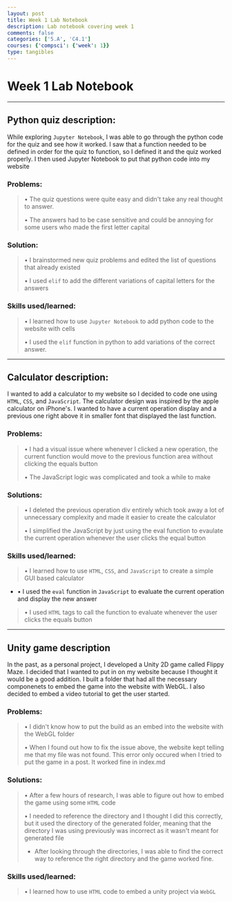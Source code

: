 ```yaml
---
layout: post
title: Week 1 Lab Notebook
description: Lab notebook covering week 1
comments: false
categories: ['5.A', 'C4.1']
courses: {'compsci': {'week': 1}}
type: tangibles
---
```


# Week 1 Lab Notebook

---

## Python quiz description:
While exploring `Jupyter Notebook`, I was able to go through the python code for the quiz and see how it worked. I saw that a function needed to be defined in order for the quiz to function, so I defined it and the quiz worked properly. I then used Jupyter Notebook to put that python code into my website

### Problems:

> • The quiz questions were quite easy and didn't take any real thought to answer.
>
> • The answers had to be case sensitive and could be annoying for some users who made the first letter capital


### Solution:

> • I brainstormed new quiz problems and edited the list of questions that already existed
>
> • I used `elif` to add the different variations of capital letters for the answers

### Skills used/learned:

> • I learned how to use `Jupyter Notebook` to add python code to the website with cells
>
> • I used the `elif` function in python to add variations of the correct answer.

---

## Calculator description:
I wanted to add a calculator to my website so I decided to code one using `HTML`, `CSS`, and `JavaScript`. The calculator design was inspired by the apple calculator on iPhone's. I wanted to have a current operation display and a previous one right above it in smaller font that displayed the last function.

### Problems:

> • I had a visual issue where whenever I clicked a new operation, the current function would move to the previous function area without clicking the equals button
>
> • The JavaScript logic was complicated and took a while to make

### Solutions:

> • I deleted the previous operation div entirely which took away a lot of unnecessary complexity and made it easier to create the calculator
>
> • I simplified the JavaScript by just using the eval function to evaulate the current operation whenever the user clicks the equal button

### Skills used/learned:

> • I learned how to use `HTML`, `CSS`, and `JavaScript` to create a simple GUI based calculator
>
- • I used the `eval` function in `JavaScript` to evaluate the current operation and display the new answer
>
> • I used `HTML` tags to call the function to evaluate whenever the user clicks the equals button

---

## Unity game description
In the past, as a personal project, I developed a Unity 2D game called Flippy Maze. I decided that I wanted to put in on my website because I thought it would be a good addition. I built a folder that had all the necessary componenets to embed the game into the website with WebGL. I also decided to embed a video tutorial to get the user started.

### Problems:
> • I didn't know how to put the build as an embed into the website with the WebGL folder
>
> • When I found out how to fix the issue above, the website kept telling me that my file was not found. This error only occured when I tried to put the game in a post. It worked fine in index.md

### Solutions:
> • After a few hours of research, I was able to figure out how to embed the game using some `HTML` code
>
> • I needed to reference the directory and I thought I did this correctly, but it used the directory of the generated folder, meaning that the directory I was using previously was incorrect as it wasn't meant for generated file
> - After looking through the directories, I was able to find the correct way to reference the right directory and the game worked fine.

### Skills used/learned:

> • I learned how to use `HTML` code to embed a unity project via `WebGL`